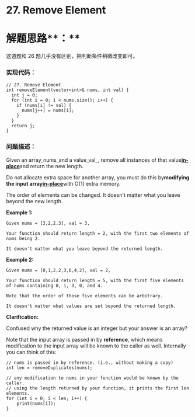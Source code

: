 # 27. Remove Element

# 解题思路**：**

这道题和 26 题几乎没有区别，把判断条件稍微改变即可。

### 实现代码：

```
// 27. Remove Element
int removeElement(vector<int>& nums, int val) {
  int j = 0;
  for (int i = 0; i < nums.size(); i++) {
    if (nums[i] != val) {
      nums[j++] = nums[i];
    }
  }
  return j;
}
```

### 问题描述：

Given an array_nums\_and a value\_val_, remove all instances of that value[**in-place**](https://en.wikipedia.org/wiki/In-place_algorithm)and return the new length.

Do not allocate extra space for another array, you must do this by**modifying the input array**[**in-place**](https://en.wikipedia.org/wiki/In-place_algorithm)with O\(1\) extra memory.

The order of elements can be changed. It doesn't matter what you leave beyond the new length.

**Example 1:**

```
Given nums = [3,2,2,3], val = 3,

Your function should return length = 2, with the first two elements of nums being 2.

It doesn't matter what you leave beyond the returned length.
```

**Example 2:**

```
Given nums = [0,1,2,2,3,0,4,2], val = 2,

Your function should return length = 5, with the first five elements of nums containing 0, 1, 3, 0, and 4.

Note that the order of those five elements can be arbitrary.

It doesn't matter what values are set beyond the returned length.
```

**Clarification:**

Confused why the returned value is an integer but your answer is an array?

Note that the input array is passed in by **reference**, which means modification to the input array will be known to the caller as well. Internally you can think of this:

```
// nums is passed in by reference. (i.e., without making a copy)
int len = removeDuplicates(nums);

// any modification to nums in your function would be known by the caller.
// using the length returned by your function, it prints the first len elements.
for (int i = 0; i < len; i++) {
    print(nums[i]);
}
```



